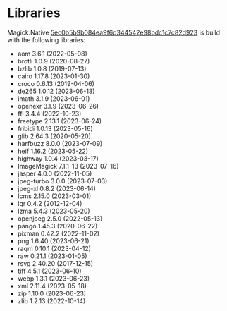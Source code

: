 # Libraries
Magick.Native [5ec0b5b9b084ea9f6d344542e98bdc1c7c82d923](https://github.com/dlemstra/Magick.Native/commit/5ec0b5b9b084ea9f6d344542e98bdc1c7c82d923) is build with the following libraries:

- aom 3.6.1 (2022-05-08)
- brotli 1.0.9 (2020-08-27)
- bzlib 1.0.8 (2019-07-13)
- cairo 1.17.8 (2023-01-30)
- croco 0.6.13 (2019-04-06)
- de265 1.0.12 (2023-06-13)
- imath 3.1.9 (2023-06-01)
- openexr 3.1.9 (2023-06-26)
- ffi 3.4.4 (2022-10-23)
- freetype 2.13.1 (2023-06-24)
- fribidi 1.0.13 (2023-05-16)
- glib 2.64.3 (2020-05-20)
- harfbuzz 8.0.0 (2023-07-09)
- heif 1.16.2 (2023-05-22)
- highway 1.0.4 (2023-03-17)
- ImageMagick 7.1.1-13 (2023-07-16)
- jasper 4.0.0 (2022-11-05)
- jpeg-turbo 3.0.0 (2023-07-03)
- jpeg-xl 0.8.2 (2023-06-14)
- lcms 2.15.0 (2023-03-01)
- lqr 0.4.2 (2012-12-04)
- lzma 5.4.3 (2023-05-20)
- openjpeg 2.5.0 (2022-05-13)
- pango 1.45.3 (2020-06-22)
- pixman 0.42.2 (2022-11-02)
- png 1.6.40 (2023-06-21)
- raqm 0.10.1 (2023-04-12)
- raw 0.21.1 (2023-01-05)
- rsvg 2.40.20 (2017-12-15)
- tiff 4.5.1 (2023-06-10)
- webp 1.3.1 (2023-06-23)
- xml 2.11.4 (2023-05-18)
- zip 1.10.0 (2023-06-23)
- zlib 1.2.13 (2022-10-14)
